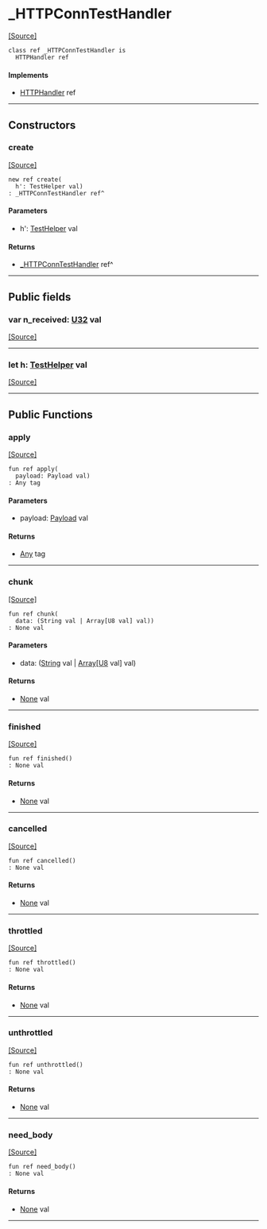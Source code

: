 # _HTTPConnTestHandler
<span class="source-link">[[Source]](src/http/_test.md#L374)</span>
```pony
class ref _HTTPConnTestHandler is
  HTTPHandler ref
```

#### Implements

* [HTTPHandler](http-HTTPHandler.md) ref

---

## Constructors

### create
<span class="source-link">[[Source]](src/http/_test.md#L378)</span>


```pony
new ref create(
  h': TestHelper val)
: _HTTPConnTestHandler ref^
```
#### Parameters

*   h': [TestHelper](ponytest-TestHelper.md) val

#### Returns

* [_HTTPConnTestHandler](http-_HTTPConnTestHandler.md) ref^

---

## Public fields

### var n_received: [U32](builtin-U32.md) val
<span class="source-link">[[Source]](src/http/_test.md#L375)</span>



---

### let h: [TestHelper](ponytest-TestHelper.md) val
<span class="source-link">[[Source]](src/http/_test.md#L376)</span>



---

## Public Functions

### apply
<span class="source-link">[[Source]](src/http/_test.md#L382)</span>


```pony
fun ref apply(
  payload: Payload val)
: Any tag
```
#### Parameters

*   payload: [Payload](http-Payload.md) val

#### Returns

* [Any](builtin-Any.md) tag

---

### chunk
<span class="source-link">[[Source]](src/http/_test.md#L386)</span>


```pony
fun ref chunk(
  data: (String val | Array[U8 val] val))
: None val
```
#### Parameters

*   data: ([String](builtin-String.md) val | [Array](builtin-Array.md)\[[U8](builtin-U8.md) val\] val)

#### Returns

* [None](builtin-None.md) val

---

### finished
<span class="source-link">[[Source]](src/http/http_handler.md#L64)</span>


```pony
fun ref finished()
: None val
```

#### Returns

* [None](builtin-None.md) val

---

### cancelled
<span class="source-link">[[Source]](src/http/http_handler.md#L70)</span>


```pony
fun ref cancelled()
: None val
```

#### Returns

* [None](builtin-None.md) val

---

### throttled
<span class="source-link">[[Source]](src/http/http_handler.md#L77)</span>


```pony
fun ref throttled()
: None val
```

#### Returns

* [None](builtin-None.md) val

---

### unthrottled
<span class="source-link">[[Source]](src/http/http_handler.md#L82)</span>


```pony
fun ref unthrottled()
: None val
```

#### Returns

* [None](builtin-None.md) val

---

### need_body
<span class="source-link">[[Source]](src/http/http_handler.md#L87)</span>


```pony
fun ref need_body()
: None val
```

#### Returns

* [None](builtin-None.md) val

---

